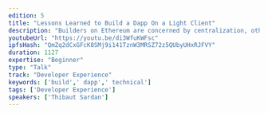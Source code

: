 ```yaml
---
edition: 5
title: "Lessons Learned to Build a Dapp On a Light Client"
description: "Builders on Ethereum are concerned by centralization, otherwise they wouldn't build on Ethereum right? Still, most Dapps today rely on trusted 3rd party nodes. We need to change this. Over the past months, we have built Fether, a wallet based on a light client. We will show in this presentation the lessons learned and share our takeaways on how to best build an application on top of a light client. We will present light.js, the library we've built to enable builders to use good practice and have a Dapp that is truly decentralized."
youtubeUrl: "https://youtu.be/di3WfuKWFsc"
ipfsHash: "QmZq2dCxGFcK8SMj9i141TznW3MRSZ72z5QUbyUHxRJFVY"
duration: 1127
expertise: "Beginner"
type: "Talk"
track: "Developer Experience"
keywords: ['build',' dapp',' technical']
tags: ['Developer Experience']
speakers: ['Thibaut Sardan']
---
```


